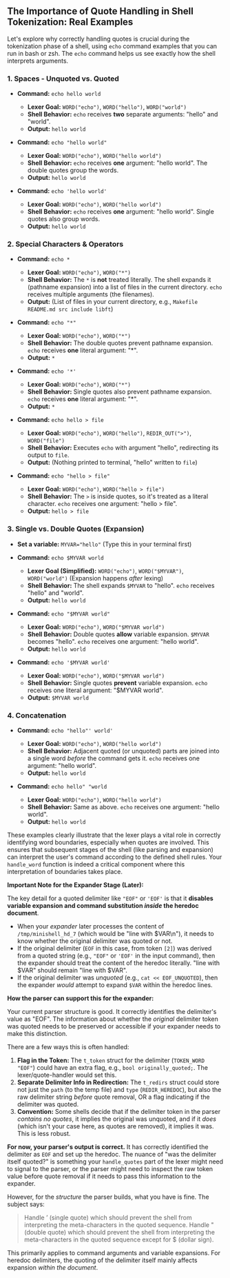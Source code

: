 ## The Importance of Quote Handling in Shell Tokenization: Real Examples

Let's explore why correctly handling quotes is crucial during the tokenization phase of a shell, using `echo` command examples that you can run in bash or zsh. The `echo` command helps us see exactly how the shell interprets arguments.

### 1. Spaces - Unquoted vs. Quoted

* **Command:** `echo hello world`
    * **Lexer Goal:** `WORD("echo")`, `WORD("hello")`, `WORD("world")`
    * **Shell Behavior:** `echo` receives **two** separate arguments: "hello" and "world".
    * **Output:** `hello world`

* **Command:** `echo "hello world"`
    * **Lexer Goal:** `WORD("echo")`, `WORD("hello world")`
    * **Shell Behavior:** `echo` receives **one** argument: "hello world". The double quotes group the words.
    * **Output:** `hello world`

* **Command:** `echo 'hello world'`
    * **Lexer Goal:** `WORD("echo")`, `WORD("hello world")`
    * **Shell Behavior:** `echo` receives **one** argument: "hello world". Single quotes also group words.
    * **Output:** `hello world`

### 2. Special Characters & Operators

* **Command:** `echo *`
    * **Lexer Goal:** `WORD("echo")`, `WORD("*")`
    * **Shell Behavior:** The `*` is **not** treated literally. The shell expands it (pathname expansion) into a list of files in the current directory. `echo` receives multiple arguments (the filenames).
    * **Output:** (List of files in your current directory, e.g., `Makefile README.md src include libft`)

* **Command:** `echo "*"`
    * **Lexer Goal:** `WORD("echo")`, `WORD("*")`
    * **Shell Behavior:** The double quotes prevent pathname expansion. `echo` receives **one** literal argument: "*".
    * **Output:** `*`

* **Command:** `echo '*'`
    * **Lexer Goal:** `WORD("echo")`, `WORD("*")`
    * **Shell Behavior:** Single quotes also prevent pathname expansion. `echo` receives **one** literal argument: "*".
    * **Output:** `*`

* **Command:** `echo hello > file`
    * **Lexer Goal:** `WORD("echo")`, `WORD("hello")`, `REDIR_OUT(">")`, `WORD("file")`
    * **Shell Behavior:** Executes `echo` with argument "hello", redirecting its output to `file`.
    * **Output:** (Nothing printed to terminal, "hello" written to `file`)

* **Command:** `echo "hello > file"`
    * **Lexer Goal:** `WORD("echo")`, `WORD("hello > file")`
    * **Shell Behavior:** The `>` is inside quotes, so it's treated as a literal character. `echo` receives one argument: "hello > file".
    * **Output:** `hello > file`

### 3. Single vs. Double Quotes (Expansion)

* **Set a variable:** `MYVAR="hello"` (Type this in your terminal first)
* **Command:** `echo $MYVAR world`
    * **Lexer Goal (Simplified):** `WORD("echo")`, `WORD("$MYVAR")`, `WORD("world")` (Expansion happens *after* lexing)
    * **Shell Behavior:** The shell expands `$MYVAR` to "hello". `echo` receives "hello" and "world".
    * **Output:** `hello world`

* **Command:** `echo "$MYVAR world"`
    * **Lexer Goal:** `WORD("echo")`, `WORD("$MYVAR world")`
    * **Shell Behavior:** Double quotes **allow** variable expansion. `$MYVAR` becomes "hello". `echo` receives one argument: "hello world".
    * **Output:** `hello world`

* **Command:** `echo '$MYVAR world'`
    * **Lexer Goal:** `WORD("echo")`, `WORD("$MYVAR world")`
    * **Shell Behavior:** Single quotes **prevent** variable expansion. `echo` receives one literal argument: "$MYVAR world".
    * **Output:** `$MYVAR world`

### 4. Concatenation

* **Command:** `echo "hello"' world'`
    * **Lexer Goal:** `WORD("echo")`, `WORD("hello world")`
    * **Shell Behavior:** Adjacent quoted (or unquoted) parts are joined into a single word *before* the command gets it. `echo` receives one argument: "hello world".
    * **Output:** `hello world`

* **Command:** `echo hello" "world`
    * **Lexer Goal:** `WORD("echo")`, `WORD("hello world")`
    * **Shell Behavior:** Same as above. `echo` receives one argument: "hello world".
    * **Output:** `hello world`

These examples clearly illustrate that the lexer plays a vital role in correctly identifying word boundaries, especially when quotes are involved. This ensures that subsequent stages of the shell (like parsing and expansion) can interpret the user's command according to the defined shell rules. Your `handle_word` function is indeed a critical component where this interpretation of boundaries takes place.






**Important Note for the Expander Stage (Later):**

The key detail for a quoted delimiter like `"EOF"` or `'EOF'` is that it **disables variable expansion and command substitution *inside* the heredoc document**.

*   When your *expander* later processes the content of `/tmp/minishell_hd_7` (which would be "line with $VAR\n"), it needs to know whether the original delimiter was quoted or not.
*   If the original delimiter (`EOF` in this case, from token `[2]`) was derived from a quoted string (e.g., `"EOF"` or `'EOF'` in the input command), then the expander should treat the content of the heredoc literally. "line with $VAR" should remain "line with $VAR".
*   If the original delimiter was *unquoted* (e.g., `cat << EOF_UNQUOTED`), then the expander *would* attempt to expand `$VAR` within the heredoc lines.

**How the parser can support this for the expander:**

Your current parser structure is good. It correctly identifies the delimiter's value as "EOF". The information about whether the *original* delimiter token was quoted needs to be preserved or accessible if your expander needs to make this distinction.

There are a few ways this is often handled:

1.  **Flag in the Token:** The `t_token` struct for the delimiter (`TOKEN_WORD "EOF"`) could have an extra flag, e.g., `bool originally_quoted;`. The lexer/quote-handler would set this.
2.  **Separate Delimiter Info in Redirection:** The `t_redirs` struct could store not just the `path` (to the temp file) and `type` (`REDIR_HEREDOC`), but also the raw delimiter string *before* quote removal, OR a flag indicating if the delimiter was quoted.
3.  **Convention:** Some shells decide that if the delimiter token in the parser *contains no quotes*, it implies the original was unquoted, and if it *does* (which isn't your case here, as quotes are removed), it implies it was. This is less robust.

**For now, your parser's output is correct.** It has correctly identified the delimiter as `EOF` and set up the heredoc. The nuance of "was the delimiter itself quoted?" is something your `handle_quotes` part of the lexer might need to signal to the parser, or the parser might need to inspect the raw token value before quote removal if it needs to pass this information to the expander.

However, for the *structure* the parser builds, what you have is fine. The subject says:
> Handle ’ (single quote) which should prevent the shell from interpreting the meta-characters in the quoted sequence.
> Handle " (double quote) which should prevent the shell from interpreting the meta-characters in the quoted sequence except for $ (dollar sign).

This primarily applies to command arguments and variable expansions. For heredoc delimiters, the quoting of the delimiter itself mainly affects expansion *within the document*.